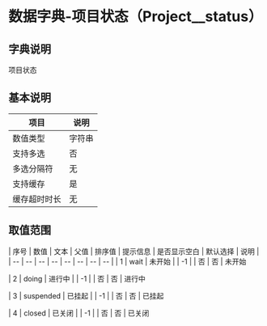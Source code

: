 # 数据字典-项目状态（Project__status）
## 字典说明
项目状态

## 基本说明
| 项目 | 说明 |
| -- | -- |
| 数值类型 | 字符串 |
| 支持多选 | 否 |
| 多选分隔符 | 无 |
| 支持缓存 | 是 |
| 缓存超时时长 | 无 |

## 取值范围
| 序号 | 数值 | 文本 | 父值 | 排序值 | 提示信息 | 是否显示空白 | 默认选择 | 说明 |
| -- | -- | -- | -- | -- | -- | -- | -- |
| 1 | wait | 未开始 |  | -1 |  | 否 | 否 | 未开始

| 2 | doing | 进行中 |  | -1 |  | 否 | 否 | 进行中

| 3 | suspended | 已挂起 |  | -1 |  | 否 | 否 | 已挂起

| 4 | closed | 已关闭 |  | -1 |  | 否 | 否 | 已关闭


